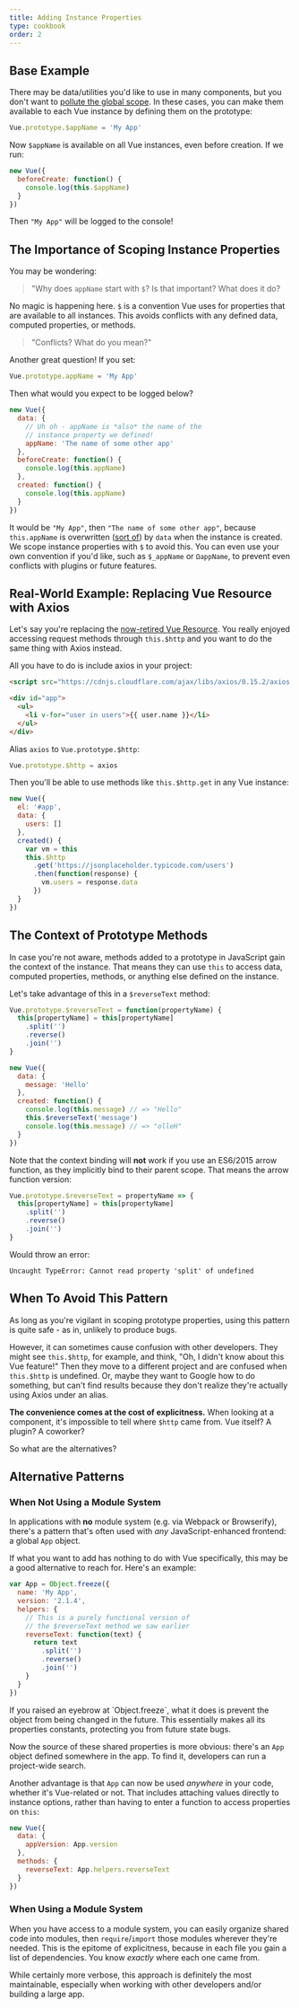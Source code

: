```yaml
---
title: Adding Instance Properties
type: cookbook
order: 2
---
```


## Base Example

There may be data/utilities you'd like to use in many components, but you don't want to [pollute the global scope](https://github.com/getify/You-Dont-Know-JS/blob/2nd-ed/scope-closures/ch3.md). In these cases, you can make them available to each Vue instance by defining them on the prototype:

```js
Vue.prototype.$appName = 'My App'
```

Now `$appName` is available on all Vue instances, even before creation. If we run:

```js
new Vue({
  beforeCreate: function() {
    console.log(this.$appName)
  }
})
```

Then `"My App"` will be logged to the console!

## The Importance of Scoping Instance Properties

You may be wondering:

> "Why does `appName` start with `$`? Is that important? What does it do?

No magic is happening here. `$` is a convention Vue uses for properties that are available to all instances. This avoids conflicts with any defined data, computed properties, or methods.

> "Conflicts? What do you mean?"

Another great question! If you set:

```js
Vue.prototype.appName = 'My App'
```

Then what would you expect to be logged below?

```js
new Vue({
  data: {
    // Uh oh - appName is *also* the name of the
    // instance property we defined!
    appName: 'The name of some other app'
  },
  beforeCreate: function() {
    console.log(this.appName)
  },
  created: function() {
    console.log(this.appName)
  }
})
```

It would be `"My App"`, then `"The name of some other app"`, because `this.appName` is overwritten ([sort of](https://github.com/getify/You-Dont-Know-JS/blob/master/this%20%26%20object%20prototypes/ch5.md)) by `data` when the instance is created. We scope instance properties with `$` to avoid this. You can even use your own convention if you'd like, such as `$_appName` or `ΩappName`, to prevent even conflicts with plugins or future features.

## Real-World Example: Replacing Vue Resource with Axios

Let's say you're replacing the [now-retired Vue Resource](https://medium.com/the-vue-point/retiring-vue-resource-871a82880af4). You really enjoyed accessing request methods through `this.$http` and you want to do the same thing with Axios instead.

All you have to do is include axios in your project:

```html
<script src="https://cdnjs.cloudflare.com/ajax/libs/axios/0.15.2/axios.js"></script>

<div id="app">
  <ul>
    <li v-for="user in users">{{ user.name }}</li>
  </ul>
</div>
```

Alias `axios` to `Vue.prototype.$http`:

```js
Vue.prototype.$http = axios
```

Then you'll be able to use methods like `this.$http.get` in any Vue instance:

```js
new Vue({
  el: '#app',
  data: {
    users: []
  },
  created() {
    var vm = this
    this.$http
      .get('https://jsonplaceholder.typicode.com/users')
      .then(function(response) {
        vm.users = response.data
      })
  }
})
```

## The Context of Prototype Methods

In case you're not aware, methods added to a prototype in JavaScript gain the context of the instance. That means they can use `this` to access data, computed properties, methods, or anything else defined on the instance.

Let's take advantage of this in a `$reverseText` method:

```js
Vue.prototype.$reverseText = function(propertyName) {
  this[propertyName] = this[propertyName]
    .split('')
    .reverse()
    .join('')
}

new Vue({
  data: {
    message: 'Hello'
  },
  created: function() {
    console.log(this.message) // => "Hello"
    this.$reverseText('message')
    console.log(this.message) // => "olleH"
  }
})
```

Note that the context binding will **not** work if you use an ES6/2015 arrow function, as they implicitly bind to their parent scope. That means the arrow function version:

```js
Vue.prototype.$reverseText = propertyName => {
  this[propertyName] = this[propertyName]
    .split('')
    .reverse()
    .join('')
}
```

Would throw an error:

```log
Uncaught TypeError: Cannot read property 'split' of undefined
```

## When To Avoid This Pattern

As long as you're vigilant in scoping prototype properties, using this pattern is quite safe - as in, unlikely to produce bugs.

However, it can sometimes cause confusion with other developers. They might see `this.$http`, for example, and think, "Oh, I didn't know about this Vue feature!" Then they move to a different project and are confused when `this.$http` is undefined. Or, maybe they want to Google how to do something, but can't find results because they don't realize they're actually using Axios under an alias.

**The convenience comes at the cost of explicitness.** When looking at a component, it's impossible to tell where `$http` came from. Vue itself? A plugin? A coworker?

So what are the alternatives?

## Alternative Patterns

### When Not Using a Module System

In applications with **no** module system (e.g. via Webpack or Browserify), there's a pattern that's often used with _any_ JavaScript-enhanced frontend: a global `App` object.

If what you want to add has nothing to do with Vue specifically, this may be a good alternative to reach for. Here's an example:

```js
var App = Object.freeze({
  name: 'My App',
  version: '2.1.4',
  helpers: {
    // This is a purely functional version of
    // the $reverseText method we saw earlier
    reverseText: function(text) {
      return text
        .split('')
        .reverse()
        .join('')
    }
  }
})
```

<p class="tip">If you raised an eyebrow at `Object.freeze`, what it does is prevent the object from being changed in the future. This essentially makes all its properties constants, protecting you from future state bugs.</p>

Now the source of these shared properties is more obvious: there's an `App` object defined somewhere in the app. To find it, developers can run a project-wide search.

Another advantage is that `App` can now be used _anywhere_ in your code, whether it's Vue-related or not. That includes attaching values directly to instance options, rather than having to enter a function to access properties on `this`:

```js
new Vue({
  data: {
    appVersion: App.version
  },
  methods: {
    reverseText: App.helpers.reverseText
  }
})
```

### When Using a Module System

When you have access to a module system, you can easily organize shared code into modules, then `require`/`import` those modules wherever they're needed. This is the epitome of explicitness, because in each file you gain a list of dependencies. You know _exactly_ where each one came from.

While certainly more verbose, this approach is definitely the most maintainable, especially when working with other developers and/or building a large app.
